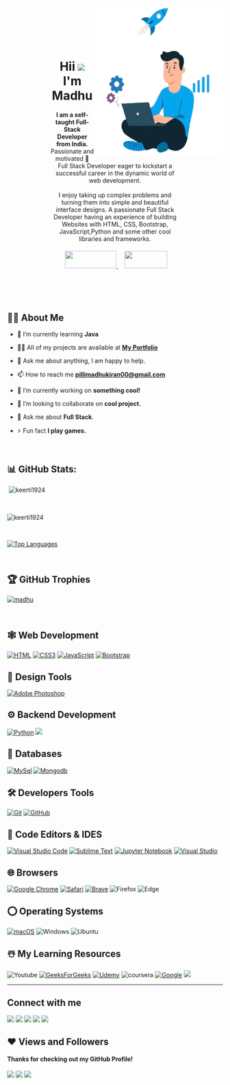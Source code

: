 <img align="right" style="margin-top:15px" alt="GIF" src="madhu3.png" height='350px' width='300px' />

<div style="margin:50px; padding:50px;">
<h1 align="center" >Hii <img src="https://raw.githubusercontent.com/MartinHeinz/MartinHeinz/master/wave.gif" width="30px"> I'm Madhu</h1>
<p align="center">
<b>I am a self-taught Full-Stack Developer from India.</b> <br>
Passionate and motivated 🚀 Full Stack Developer eager to kickstart a successful career in the dynamic world of web development.<br><br/>
I enjoy taking up complex problems and turning them into simple and beautiful interface designs. 
A passionate Full Stack Developer having an experience of building Websites with HTML, CSS, Bootstrap, JavaScript,Python and some other cool libraries and frameworks.</p>

<center>
    <div align="center" style="margin-top:20px;">
    <a href="#contact" style="padding:10px;">
        <img height="40px" width="120px" src="https://img.shields.io/badge/contact-%23430098.svg?style=for-the-badge&logoColor=white">
    </a>
    <a href="Madhu_resume .pdf" style="padding:5px;">
        <img height="40px" width="100px" src="https://img.shields.io/badge/resume-%23430098.svg?style=for-the-badge&logoColor=white">
    </a>
</div>
</center>
 
</div>



## 🙋‍♂️ About Me

- 🌱 I’m currently learning **Java**

- 👨‍💻 All of my projects are available at **[My Portfolio](https://madhu.github.io/Portfolio-Website/)**

- 💬 Ask me about anything, I am happy to help.

- 📫 How to reach me **pillimadhukiran00@gmail.com**

- 🔭 I’m currently working on <b>something cool!</b>
  
- 👯 I’m looking to collaborate on <b>cool project.</b>
  
- 💬 Ask me about <b>Full Stack</b>.<br/>

- ⚡ Fun fact **I play games.**
  
<br>

## 📊 GitHub Stats:
<p>&nbsp;<img align="center" src="https://github-readme-stats.vercel.app/api?username=Madhukiran00&show_icons=true&count_private=true&theme=react&hide_border=true&bg_color=0D1117" alt="keerti1924" /></p>
<br>

<p><img align="center" src="https://github-readme-streak-stats.herokuapp.com/?user=Madhukiran00&show_icons=true&count_private=true&theme=react&hide_border=true&bg_color=0D1117" alt="keerti1924" /></p>
<br>

<p><a href="https://github.com/Madhukiran00/github-readme-stats"><img alt="Top Languages" src="https://github-readme-stats.vercel.app/api/top-langs/?username=Madhukiran00&langs_count=8&count_private=true&layout=compact&theme=react&hide_border=true&bg_color=0D1117" /></a>
</p>
<br>

## 🏆 GitHub Trophies
<p align="left"> <a href="https://github.com/Madhukiran00/"><img src="https://github-profile-trophy.vercel.app/?username=Madhukiran00&show_icons=true&count_private=true&theme=react&hide_border=true&bg_color=0D1117" alt="madhu" /></a> </p>
<br>


## 🕸️ Web Development

[![HTML](https://img.shields.io/badge/HTML5-E34F26?style=for-the-badge&logo=html5&logoColor=white "HTML")][repo]
[![CSS3](https://img.shields.io/badge/CSS3-1572B6?style=for-the-badge&logo=css3&logoColor=white "CSS")][repo]
[![JavaScript](https://img.shields.io/badge/JavaScript-F7DF1E?style=for-the-badge&logo=javascript&logoColor=black "JavaScript")][repo]
[![Bootstrap](https://img.shields.io/badge/Bootstrap-563D7C?style=for-the-badge&logo=bootstrap&logoColor=white "Bootstrap")][repo]



## 🍧 Design Tools

[![Adobe Photoshop](https://img.shields.io/badge/adobe%20photoshop-%2331A8FF.svg?style=for-the-badge&logo=adobe%20photoshop&logoColor=white)][repo]

## ⚙️ Backend Development


[![Python](https://img.shields.io/badge/python-3670A0?style=for-the-badge&logo=python&logoColor=ffdd54 "Python")][repo]
[![](https://img.shields.io/badge/django-yellow?style=for-the-badge&logo=django&logoColor=white)][repo]


## 📅 Databases

[![MySql](https://img.shields.io/badge/MySQL-00000F?style=for-the-badge&logo=mysql&logoColor=white "MySql")][repo]
[![Mongodb](https://img.shields.io/badge/MongoDB-4EA94B?style=for-the-badge&logo=mongodb&logoColor=white "Mongodb")][repo]




## 🛠️ Developers Tools

[![Git](https://img.shields.io/badge/Git-F05032?style=for-the-badge&logo=git&logoColor=white "Git")][repo]
[![GitHub](https://img.shields.io/badge/github-%23121011.svg?style=for-the-badge&logo=github&logoColor=white "GitHub")][repo]



>


## 📄 Code Editors & IDES

[![Visual Studio Code](https://img.shields.io/badge/VS%20Code-0078d7.svg?style=for-the-badge&logo=visual-studio-code&logoColor=white "Visual Studio Code")][repo]
[![Sublime Text](https://img.shields.io/badge/sublime_text-%23575757.svg?style=for-the-badge&logo=sublime-text&logoColor=important "Sublime Text")][repo]
[![Jupyter Notebook](https://img.shields.io/badge/jupyter-%23FA0F00.svg?style=for-the-badge&logo=jupyter&logoColor=white)][repo]
[![Visual Studio](https://img.shields.io/badge/Visual%20Studio-5C2D91.svg?style=for-the-badge&logo=visual-studio&logoColor=white "Visual Studio")][repo]

## 🌐 Browsers

[![Google Chrome](https://img.shields.io/badge/Google%20Chrome-317cee?style=for-the-badge&logo=GoogleChrome&logoColor=white)][repo]
[![Safari](https://img.shields.io/badge/Safari-000000?style=for-the-badge&logo=safari&logoColor=white "Safari")][repo]
[![Brave](https://img.shields.io/badge/Brave-FB542B?style=for-the-badge&logo=Brave&logoColor=white "Brave")][repo]
![Firefox](https://img.shields.io/badge/Firefox-FF7139?style=for-the-badge&logo=Firefox-Browser&logoColor=white)
![Edge](https://img.shields.io/badge/Edge-0078D7?style=for-the-badge&logo=Microsoft-edge&logoColor=white)


## ⭕ Operating Systems

[![macOS](https://img.shields.io/badge/macOS-000000?style=for-the-badge&logo=apple&logoColor=white "macOS")][repo]
![Windows](https://img.shields.io/badge/Windows-0078D6?style=for-the-badge&logo=windows&logoColor=white)
![Ubuntu](https://img.shields.io/badge/Ubuntu-E95420?style=for-the-badge&logo=ubuntu&logoColor=white)



## ☃️ My Learning Resources

![Youtube](https://img.shields.io/badge/YouTube-FF0000?style=for-the-badge&logo=youtube&logoColor=white)
[![GeeksForGeeks](https://img.shields.io/badge/GeeksforGeeks-gray?style=for-the-badge&logo=geeksforgeeks&logoColor=35914c)][gog]
[![Udemy](https://img.shields.io/badge/Udemy-A435F0?style=for-the-badge&logo=Udemy&logoColor=white)][udemy]
![coursera](https://img.shields.io/badge/coursera-317cee?style=for-the-badge&logo=coursera&logoColor=white)
[![Google](https://img.shields.io/badge/google-4285F4?style=for-the-badge&logo=google&logoColor=white)][google]
[![](https://img.shields.io/badge/GitHub-100000?style=for-the-badge&logo=github&logoColor=white)][github]

[medium]: https://medium.com/
[github]: https://github.com/
[google]: https://www.google.com
[mdn]: https://developer.mozilla.org/en-US/
[wiki]: https://en.wikipedia.org/wiki/Main_Page
[udemy]: https://www.udemy.com/
[gog]: https://www.geeksforgeeks.org/
[fcc]: https://www.freecodecamp.org/
[sof]: https://stackoverflow.com/
[repo]: https://github.com/keerti1924?tab=repositories
<hr />




## Connect with me
<p align="left" id="contact">

<a href = "https://www.linkedin.com/in/contactmadhukiran/"><img src="https://img.icons8.com/fluent/48/000000/linkedin.png"/></a>
<a href = "https://x.com/madhukiran00"><img src="https://img.icons8.com/fluent/48/000000/twitter.png"/></a>
<a href = "https://www.instagram.com/i_am_safe_00/"><img src="https://img.icons8.com/fluent/48/000000/instagram-new.png"/></a>
<a href = "https://www.facebook.com/share/15iex1aEcy/"><img src="https://img.icons8.com/fluent/48/000000/facebook.png"/></a>
<a href = "https://github.com/Madhukiran00"><img src="https://img.icons8.com/fluent/48/000000/github.png"/></a>

</p>

## ❤ Views and Followers
#### Thanks for checking out my GitHub Profile! 
![](https://ForTheBadge.com/images/badges/built-with-love.svg)
![](https://img.shields.io/github/followers/Madhukiran00?logo=github&style=for-the-badge)
<a href="https://github.com/keerti1924/github-profile-views-counter">
    <img src="https://komarev.com/ghpvc/?username=keerti192&style=for-the-badge">
</a>

[Ÿ HŸPE]: https://yhype.me
[GitHub Profile Views Counter]: https://github.com/Madhukirna00/github-profile-views-counter



